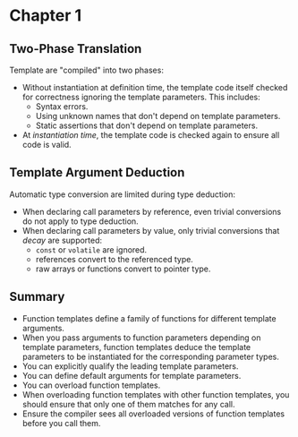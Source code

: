 # Chapter 1

## Two-Phase Translation

Template are "compiled" into two phases:

+ Without instantiation at definition time, the template
code itself checked for correctness ignoring the template
parameters. This includes:
  + Syntax errors.
  + Using unknown names that don't depend on template parameters.
  + Static assertions that don't depend on template parameters.
+ At *instantiation time*, the template code is checked again to
ensure all code is valid.

## Template Argument Deduction

Automatic type conversion are limited during type deduction:

+ When declaring call parameters by reference, even trivial
conversions do not apply to type deduction.
+ When declaring call parameters by value, only
trivial conversions that *decay* are supported:
  + `const` or `volatile` are ignored.
  + references convert to the referenced type.
  + raw arrays or functions convert to pointer type.

## Summary

+ Function templates define a family of functions for different
template arguments.
+ When you pass arguments to function parameters depending on
template parameters, function templates deduce the template
parameters to be instantiated for the corresponding parameter
types.
+ You can explicitly qualify the leading template parameters.
+ You can define default arguments for template parameters.
+ You can overload function templates.
+ When overloading function templates with other function
templates, you should ensure that only one of them matches for
any call.
+ Ensure the compiler sees all overloaded versions of function
templates before you call them.
